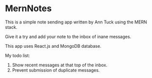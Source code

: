 # MernNotes
This is a simple note sending app written by Ann Tuck using the MERN stack.

Give it a try and add your note to the inbox of inane messages.

This app uses React.js and MongoDB database.

My todo list:

1. Show recent messages at that top of the inbox.
2. Prevent submission of duplicate messages.


